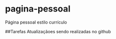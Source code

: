 # pagina-pessoal
Página pessoal estilo currículo

##Tarefas
Atualizaçãoes sendo realizadas no github

